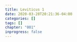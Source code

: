 ```yaml
---
title: Leviticus 1
date: 2020-03-28T20:21:36-04:00
categories: []
tags: []
chapter: "001"
inprogress: false
---
```


